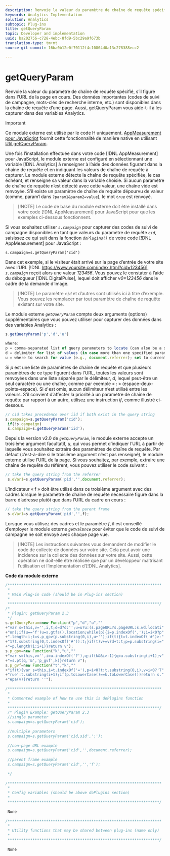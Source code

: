 ```yaml
---
description: Renvoie la valeur du paramètre de chaîne de requête spécifié, s’il figure dans l’URL de la page en cours. Des données importantes (codes de suivi de campagne, mots-clés de recherche interne, etc.) sont disponibles dans la chaîne de requête d’une page. Aussi, getQueryParam vous aide-t-il à les capturer dans des variables Analytics.
keywords: Analytics Implementation
solution: Analytics
subtopic: Plug-ins
title: getQueryParam
topic: Developer and implementation
uuid: ba202756-c728-4ebc-8fd9-5bc29a9f673b
translation-type: tm+mt
source-git-commit: 16ba0b12e0f70112f4c10804d0a13c278388ecc2

---
```



# getQueryParam

Renvoie la valeur du paramètre de chaîne de requête spécifié, s’il figure dans l’URL de la page en cours. Des données importantes (codes de suivi de campagne, mots-clés de recherche interne, etc.) sont disponibles dans la chaîne de requête d’une page. Aussi, getQueryParam vous aide-t-il à les capturer dans des variables Analytics.

>[!IMPORTANT]
>
>Ce module externe est utilisé par le code H uniquement. [AppMeasurement pour JavaScript](/help/implement/js-implementation/c-appmeasurement-js/appmeasure-mjs.md) fournit cette fonctionnalité de manière native en utilisant [Util.getQueryParam](/help/implement/js-implementation/util-getqueryparam.md).

Une fois l’installation effectuée dans votre code [!DNL AppMeasurement] pour JavaScript, le module externe est configuré en sélectionnant une variable [!DNL Analytics] à renseigner à l’aide des données figurant dans la chaîne de requête et en indiquant les valeurs de chaîne de requête à capturer. Le module externe détecte la chaîne de requête spécifiée, le cas échéant, et renseigne sa valeur dans la variable choisie. Si aucun paramètre de chaîne de requête n’est détecté avec cette valeur, une chaîne vide est renvoyée. S’il existe un paramètre de chaîne de requête dépourvu de valeur (comme, param1 dans `?param1&param2=value`), le mot *`true`* est renvoyé.

> [!NOTE] Le code de base du module externe doit être installé dans votre code [!DNL AppMeasurement] pour JavaScript pour que les exemples ci-dessous fonctionnent.

Si vous souhaitez utiliser *`s.campaign`* pour capturer des codes de suivi de campagne disponibles en tant que valeurs du paramètre de requête *`cid`*, saisissez ce qui suit dans la fonction *`doPlugins()`* de votre code [!DNL AppMeasurement] pour JavaScript :

`s.campaign=s.getQueryParam('cid')`

Dans cet exemple, si le visiteur était arrivé sur la page d’entrée de votre site avec l’URL [!DNL https://www.yoursite.com/index.html?cid=123456], *`s.campaign`* reçoit alors une valeur *123456*. Vous pouvez le constater à l’aide du débogueur [!DNL DigitalPulse], lequel doit afficher *v0=123456* dans le cadre de la demande d’image.

> [!NOTE] Le paramètre *`cid`* et d’autres sont utilisés ici à titre d’exemple. Vous pouvez les remplacer par tout paramètre de chaîne de requête existant sur votre site.

Le module externe *`getQueryParam`* compte deux arguments (options) supplémentaires que vous pouvez utiliser pour capturer des données dans des variables Analytics :

```js
s.getQueryParam('p','d','u') 
 
where: 
p = comma-separated list of query parameters to locate (can also be a single value with no comma) 
d = delimiter for list of values (in case more than one specified parameter is found) 
u = where to search for value (e.g., document.referrer); set to current page URL by default
```

Si *p* est une liste de paramètres de chaîne de requête et que plusieurs paramètres de ce type figurent dans l’URL, toutes les valeurs sont renvoyées dans une liste séparée par le délimiteur, *d*, lequel peut-être un seul caractère ou une chaîne, comme par exemple « : » (espace-deux-points-espace). Si *d* est omis, aucun délimiteur n’est utilisé entre les valeurs. S’il convient d’affecter la priorité à un paramètre de chaîne de requête par rapport à un autre, utilisez une instruction *if*, comme illustré ci-dessous.

```js
// cid takes precedence over iid if both exist in the query string 
s.campaign=s.getQueryParam('cid'); 
 if(!s.campaign) 
 s.campaign=s.getQueryParam('iid'); 
```

Depuis la version v2.0 de *`getQueryParam`*, le module externe accepte un troisième argument facultatif, *u*, qui vous permet d’indiquer l’URL à partir de laquelle vous souhaitez extraire des paramètres de chaîne de requête. Par défaut (c’est-à-dire si le troisième argument n’est pas renseigné), le module externe utilise l’URL de la page. Si vous souhaitez, par exemple, extraire une chaîne de requête du référent, vous pouvez utiliser le code suivant :

```js
// take the query string from the referrer 
 s.eVar1=s.getQueryParam('pid','',document.referrer); 
```

L’indicateur « f » doit être utilisé dans ce troisième argument avec des cadres lorsque le paramètre de chaîne de requête nécessaire figure dans la barre d’adresse plutôt que dans l’URL du cadre en cours :

```js
// take the query string from the parent frame 
 s.eVar1=s.getQueryParam('pid','',f); 
```

Lorsque vous utilisez des cadres et le paramètre *f*, il est conseillé d’employer le module externe *`getValOnce`* pour éviter que le code de suivi de campagne ne soit envoyé avec chaque page vue.

> [!NOTE] Les instructions suivantes vous demandent de modifier le code de collecte de données sur votre site. Cela peut avoir une incidence sur la collecte des données sur votre site. Aussi, cette opération ne doit-elle être réalisée que par un développeur maîtrisant l’utilisation et l’implémentation d’[!DNL Analytics].

**Code du module externe**

```js
/******************************************************************** 
 * 
 * Main Plug-in code (should be in Plug-ins section) 
 * 
 *******************************************************************/ 
/* 
 * Plugin: getQueryParam 2.3 
 */ 
s.getQueryParam=new Function("p","d","u","" 
+"var s=this,v='',i,t;d=d?d:'';u=u?u:(s.pageURL?s.pageURL:s.wd.locati" 
+"on);if(u=='f')u=s.gtfs().location;while(p){i=p.indexOf(',');i=i<0?p" 
+".length:i;t=s.p_gpv(p.substring(0,i),u+'');if(t){t=t.indexOf('#')>-" 
+"1?t.substring(0,t.indexOf('#')):t;}if(t)v+=v?d+t:t;p=p.substring(i=" 
+"=p.length?i:i+1)}return v"); 
s.p_gpv=new Function("k","u","" 
+"var s=this,v='',i=u.indexOf('?'),q;if(k&&i>-1){q=u.substring(i+1);v" 
+"=s.pt(q,'&','p_gvf',k)}return v"); 
s.p_gvf=new Function("t","k","" 
+"if(t){var s=this,i=t.indexOf('='),p=i<0?t:t.substring(0,i),v=i<0?'T" 
+"rue':t.substring(i+1);if(p.toLowerCase()==k.toLowerCase())return s." 
+"epa(v)}return ''"); 
 
/******************************************************************** 
 * 
 * Commented example of how to use this is doPlugins function 
 * 
 *******************************************************************/ 
 /* Plugin Example: getQueryParam 2.3 
 //single parameter 
 s.campaign=s.getQueryParam('cid'); 
 
 //multiple parameters 
 s.campaign=s.getQueryParam('cid,sid',':'); 
 
 //non-page URL example 
 s.campaign=s.getQueryParam('cid','',document.referrer); 
 
 //parent frame example 
 s.campaign=s.getQueryParam('cid','','f'); 
 
 */ 
 
/******************************************************************** 
 * 
 * Config variables (should be above doPlugins section) 
 * 
 *******************************************************************/ 
 
 None 
 
/******************************************************************** 
 * 
 * Utility functions that may be shared between plug-ins (name only) 
 * 
 *******************************************************************/ 
  
 None
```

